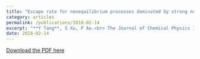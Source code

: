 ```yaml
---
title: "Escape rate for nonequilibrium processes dominated by strong nondetailed balance force"
category: articles
permalink: /publications/2018-02-14
excerpt: "**Y Tang**, S Xu, P Ao.<br> The Journal of Chemical Physics 148 (6)"
date: 2018-02-14
---
```


[Download the PDF here](https://github.com/jamestang23/jamestang23.github.io/blob/master/4.pdf)
